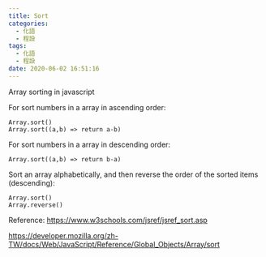 ```yaml
---
title: Sort
categories:
  - 化語
  - 程設
tags:
  - 化語
  - 程設
date: 2020-06-02 16:51:16
---
```

Array sorting in javascript

For sort numbers in a array in ascending order:
```
Array.sort()
Array.sort((a,b) => return a-b)
```

For sort numbers in a array in descending order:
```
Array.sort((a,b) => return b-a)
```

Sort an array alphabetically, and then reverse the order of the sorted items (descending):
```
Array.sort()
Array.reverse()
```

Reference:
https://www.w3schools.com/jsref/jsref_sort.asp

https://developer.mozilla.org/zh-TW/docs/Web/JavaScript/Reference/Global_Objects/Array/sort


